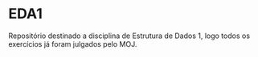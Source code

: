# EDA1
Repositório destinado a disciplina de Estrutura de Dados 1, logo todos os exercícios já foram julgados pelo MOJ.

